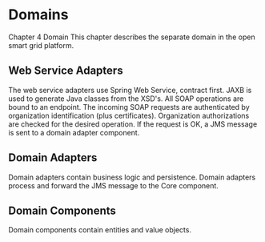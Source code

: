 <!--
SPDX-FileCopyrightText: Contributors to the Documentation project

SPDX-License-Identifier: Apache-2.0
-->

# Domains

Chapter 4 Domain This chapter describes the separate domain in the open smart grid platform.

## Web Service Adapters

The web service adapters use Spring Web Service, contract first. JAXB is used to generate Java classes from the XSD's. All SOAP operations are bound to an endpoint. The incoming SOAP requests are authenticated by organization identification \(plus certificates\). Organization authorizations are checked for the desired operation. If the request is OK, a JMS message is sent to a domain adapter component.

## Domain Adapters

Domain adapters contain business logic and persistence. Domain adapters process and forward the JMS message to the Core component.

## Domain Components

Domain components contain entities and value objects.

